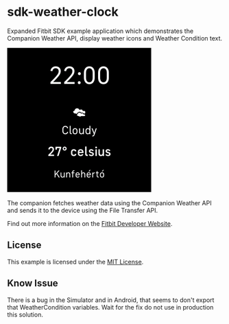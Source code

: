 # sdk-weather-clock

Expanded Fitbit SDK example application which demonstrates the Companion Weather API, display weather icons and Weather Condition text.

![Screenshot](screenshot.png)

The companion fetches weather data using the Companion Weather API and sends it
to the device using the File Transfer API. 

Find out more information on the
[Fitbit Developer Website](https://dev.fitbit.com).

## License

This example is licensed under the [MIT License](./LICENSE).

## Know Issue

There is a bug in the Simulator and in Android, that seems to don't export that WeatherCondition variables. Wait for the fix do not use in production this solution.
